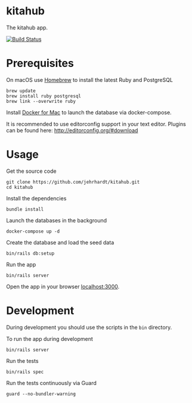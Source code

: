 # kitahub
The kitahub app.

[![Build Status](https://travis-ci.org/kitahub/kitahub.svg?branch=master)](https://travis-ci.org/kitahub/kitahub)

# Prerequisites
On macOS use [Homebrew](http://brew.sh) to install the latest Ruby and PostgreSQL

``` shell
brew update
brew install ruby postgresql
brew link --overwrite ruby
```

Install [Docker for Mac](https://docs.docker.com/docker-for-mac/) to launch the database via docker-compose.

It is recommended to use editorconfig support in your text editor. Plugins can be found here: http://editorconfig.org/#download

# Usage
Get the source code

``` shell
git clone https://github.com/jehrhardt/kitahub.git
cd kitahub
```

Install the dependencies

``` shell
bundle install
```

Launch the databases in the background

``` shell
docker-compose up -d
```

Create the database and load the seed data

``` shell
bin/rails db:setup
```

Run the app

``` shell
bin/rails server
```

Open the app in your browser [localhost:3000](http://localhost:3000).

# Development
During development you should use the scripts in the `bin` directory.

To run the app during development

``` shell
bin/rails server
```

Run the tests

``` shell
bin/rails spec
```

Run the tests continuously via Guard

``` shell
guard --no-bundler-warning
```
